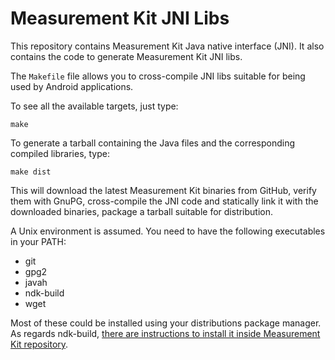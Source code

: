 # Measurement Kit JNI Libs

This repository contains Measurement Kit Java native interface (JNI). It
also contains the code to generate Measurement Kit JNI libs.

The `Makefile` file allows you to cross-compile JNI libs suitable for being
used by Android applications.

To see all the available targets, just type:

```
make
```

To generate a tarball containing the Java files and the corresponding
compiled libraries, type:

```
make dist
```

This will download the latest Measurement Kit binaries from GitHub, verify
them with GnuPG, cross-compile the JNI code and statically link it with the
downloaded binaries, package a tarball suitable for distribution.

A Unix environment is assumed. You need to have the following executables
in your PATH:

- git
- gpg2
- javah
- ndk-build
- wget

Most of these could be installed using your distributions package
manager. As regards ndk-build, [there are instructions to install it inside
Measurement Kit repository](https://github.com/measurement-kit/measurement-kit/tree/master/mobile/android#installing-the-ndk).
